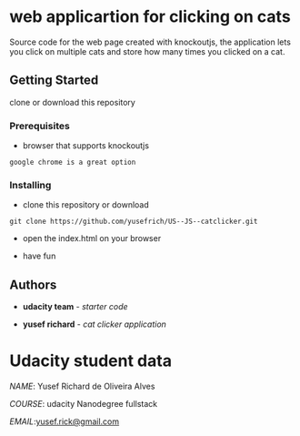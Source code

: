 
# web applicartion for clicking on cats

Source code for the web page created with knockoutjs, the application lets you click on multiple cats and store how many times you clicked on a cat.

## Getting Started

clone or download this repository
### Prerequisites

* browser that supports knockoutjs

```
google chrome is a great option
```

### Installing

* clone this repository or download

```
git clone https://github.com/yusefrich/US--JS--catclicker.git
```

* open the index.html on your browser

* have fun

## Authors

* **udacity team** - *starter code*

* **yusef richard** - *cat clicker application*



# Udacity student data

 *NAME*: Yusef Richard de Oliveira Alves <p>
 *COURSE*: udacity Nanodegree fullstack <p>
 *EMAIL*:yusef.rick@gmail.com <p>
